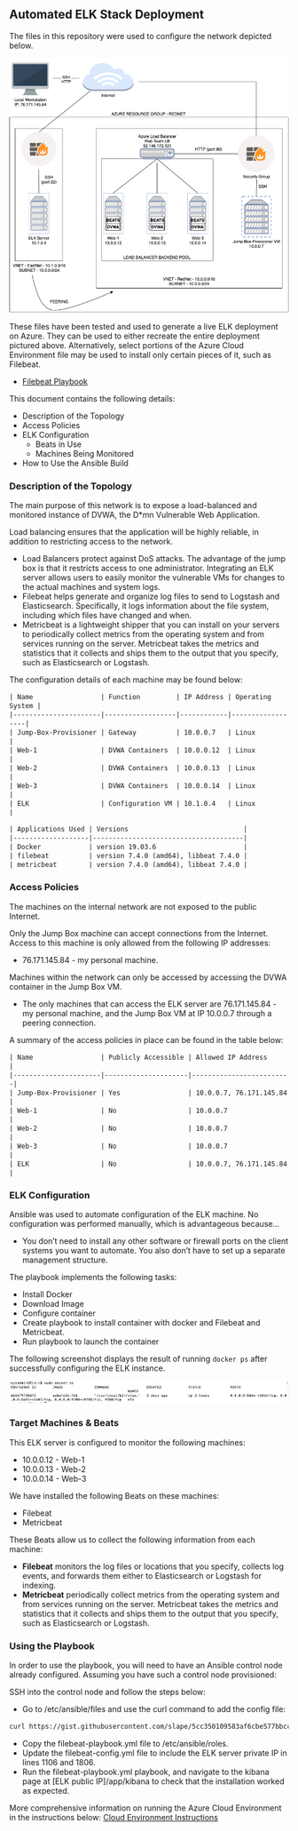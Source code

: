 ## Automated ELK Stack Deployment

The files in this repository were used to configure the network depicted below.

![](https://github.com/criscollazos/cybersecurity-project-1/blob/master/images/CloudEnvironmentDiagram.png)

These files have been tested and used to generate a live ELK deployment on Azure. They can be used to either recreate the entire deployment pictured above. Alternatively, select portions of the Azure Cloud Environment file may be used to install only certain pieces of it, such as Filebeat.

- [Filebeat Playbook](https://docs.google.com/document/d/1S2LgjGciTTl0bK_UiOZvN9lrxe_xjGEiNXbkhwpDAl0/edit?usp=sharing)

This document contains the following details:
- Description of the Topology
- Access Policies
- ELK Configuration
  - Beats in Use
  - Machines Being Monitored
- How to Use the Ansible Build
### Description of the Topology

The main purpose of this network is to expose a load-balanced and monitored instance of DVWA, the D*mn Vulnerable Web Application.

Load balancing ensures that the application will be highly reliable, in addition to restricting access to the network.
- Load Balancers protect against DoS attacks. The advantage of the jump box is that it restricts access to one administrator.
Integrating an ELK server allows users to easily monitor the vulnerable VMs for changes to the actual machines and system logs.
- Filebeat helps generate and organize log files to send to Logstash and Elasticsearch. Specifically, it logs information about the file system, including which files have changed and when.
- Metricbeat is a lightweight shipper that you can install on your servers to periodically collect metrics from the operating system and from services running on the server. Metricbeat takes the metrics and statistics that it collects and ships them to the output that you specify, such as Elasticsearch or Logstash.

The configuration details of each machine may be found below:
```git
| Name                 | Function         | IP Address | Operating System |
|----------------------|------------------|------------|------------------|
| Jump-Box-Provisioner | Gateway          | 10.0.0.7   | Linux            |
| Web-1                | DVWA Containers  | 10.0.0.12  | Linux            |
| Web-2                | DVWA Containers  | 10.0.0.13  | Linux            |
| Web-3                | DVWA Containers  | 10.0.0.14  | Linux            |
| ELK                  | Configuration VM | 10.1.0.4   | Linux            |
```
```git
| Applications Used | Versions                             |
|-------------------|--------------------------------------|
| Docker            | version 19.03.6                      |
| filebeat          | version 7.4.0 (amd64), libbeat 7.4.0 |
| metricbeat        | version 7.4.0 (amd64), libbeat 7.4.0 |
```

### Access Policies

The machines on the internal network are not exposed to the public Internet. 

Only the Jump Box machine can accept connections from the Internet. Access to this machine is only allowed from the following IP addresses:
- 76.171.145.84 - my personal machine.

Machines within the network can only be accessed by accessing the DVWA container in the Jump Box VM.
- The only machines that can access the ELK server are 76.171.145.84 - my personal machine, and the Jump Box VM at IP 10.0.0.7 through a peering connection.

A summary of the access policies in place can be found in the table below:
```git
| Name                 | Publicly Accessible | Allowed IP Address      |
|----------------------|---------------------|-------------------------|
| Jump-Box-Provisioner | Yes                 | 10.0.0.7, 76.171.145.84 |
| Web-1                | No                  | 10.0.0.7                |
| Web-2                | No                  | 10.0.0.7                |
| Web-3                | No                  | 10.0.0.7                |
| ELK                  | No                  | 10.0.0.7, 76.171.145.84 |
```

### ELK Configuration

Ansible was used to automate configuration of the ELK machine. No configuration was performed manually, which is advantageous because...
- You don’t need to install any other software or firewall ports on the client systems you want to automate. You also don’t have to set up a separate management structure.

The playbook implements the following tasks:
- Install Docker
- Download Image
- Configure container
- Create playbook to install container with docker and Filebeat and Metricbeat.
- Run playbook to launch the container

The following screenshot displays the result of running `docker ps` after successfully configuring the ELK instance.
 
![](https://github.com/criscollazos/cybersecurity-project-1/blob/master/images/sudo_docker_elk_server.png)
### Target Machines & Beats
This ELK server is configured to monitor the following machines:
- 10.0.0.12 - Web-1
- 10.0.0.13 - Web-2
- 10.0.0.14 - Web-3

We have installed the following Beats on these machines:
- Filebeat
- Metricbeat

These Beats allow us to collect the following information from each machine:
- **Filebeat** monitors the log files or locations that you specify, collects log events, and forwards them either to Elasticsearch or Logstash for indexing.
- **Metricbeat** periodically collect metrics from the operating system and from services running on the server. Metricbeat takes the metrics and statistics that it collects and ships them to the output that you specify, such as Elasticsearch or Logstash.
### Using the Playbook
In order to use the playbook, you will need to have an Ansible control node already configured. Assuming you have such a control node provisioned: 

SSH into the control node and follow the steps below:
- Go to /etc/ansible/files and use the curl command to add the config file:
```bash
curl https://gist.githubusercontent.com/slape/5cc350109583af6cbe577bbcc0710c93/raw/eca603b72586fbe148c11f9c87bf96a63cb25760/Filebeat > /etc/ansible/files/filebeat-config.yml
```
- Copy the filebeat-playbook.yml file to /etc/ansible/roles.
- Update the filebeat-config.yml file to include the ELK server private IP in lines 1106 and 1806.
- Run the filebeat-playbook.yml playbook, and navigate to the kibana page at [ELK public IP]/app/kibana to check that the installation worked as expected.

More comprehensive information on running the Azure Cloud Environment in the instructions below:
[Cloud Environment Instructions](https://github.com/criscollazos/cybersecurity-project-1/blob/master/Instructions%20-%20Azure%20Cloud%20Environment.md)

